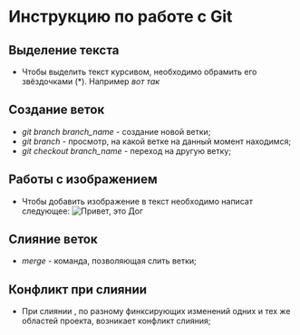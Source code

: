 # Инструкцию по работе с Git 

## Выделение текста
* Чтобы выделить текст курсивом, необходимо обрамить его звёздочками (*). Например *вот так* 
## Создание веток
* *git branch branch_name* - создание новой ветки;
* *git branch* - просмотр, на какой ветке на данный момент находимся;
* *git checkout branch_name* - переход на другую ветку; 

## Работы с изображением
* Чтобы добавить изображение в текст необходимо написат следующее: ![Привет, это Дог](Dog.jpg)

## Слияние веток
* *merge* - команда, позволяющая слить ветки; 


## Конфликт при слиянии
* При слиянии , по разному финксирующих изменений одних и тех же областей проекта, возникает конфликт слияния; 